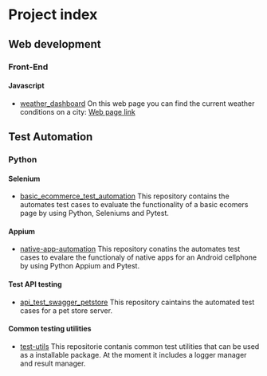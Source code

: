 # Project index

## Web development
### Front-End
#### Javascript
- [weather_dashboard](https://github.com/EleusisCarretero/wheather_dashboard)
  On this web page you can find the current weather conditions on a city:  [Web page link](https://eleusiscarretero.github.io/wheather_dashboard)

## Test Automation
### Python
#### Selenium
- [basic_ecommerce_test_automation](https://github.com/EleusisCarretero/basic_ecommerce_test_automation)
    This repository contains the automates test cases to evaluate the functionality of a basic ecomers page by using Python,
    Seleniums and Pytest.
  
#### Appium
- [native-app-automation](https://github.com/EleusisCarretero/native-app-automation)
    This repository conatins the automates test cases to evalare the functionaly of native apps for an Android cellphone by using 
    Python Appium and Pytest.

#### Test API testing
- [api_test_swagger_petstore](https://github.com/EleusisCarretero/api_test_swagger_petstore)
    This repository caintains the automated test cases for a pet store server.
  
#### Common testing utilities
- [test-utils](https://github.com/EleusisCarretero/test_utils)
      This repositorie contanis common test utilities that can be used as a installable package. At the moment it includes a logger
      manager and result manager.
